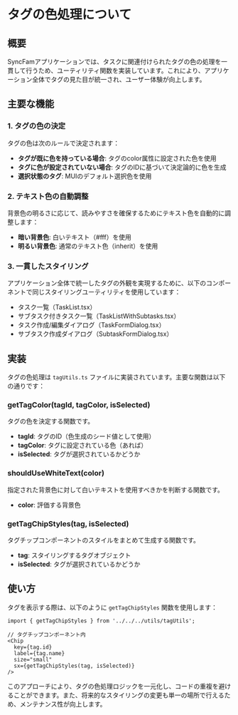 # タグの色処理について

## 概要

SyncFamアプリケーションでは、タスクに関連付けられたタグの色の処理を一貫して行うため、ユーティリティ関数を実装しています。これにより、アプリケーション全体でタグの見た目が統一され、ユーザー体験が向上します。

## 主要な機能

### 1. タグの色の決定

タグの色は次のルールで決定されます：

- **タグが既に色を持っている場合**: タグのcolor属性に設定された色を使用
- **タグに色が設定されていない場合**: タグのIDに基づいて決定論的に色を生成
- **選択状態のタグ**: MUIのデフォルト選択色を使用

### 2. テキスト色の自動調整

背景色の明るさに応じて、読みやすさを確保するためにテキスト色を自動的に調整します：

- **暗い背景色**: 白いテキスト（#fff）を使用
- **明るい背景色**: 通常のテキスト色（inherit）を使用

### 3. 一貫したスタイリング

アプリケーション全体で統一したタグの外観を実現するために、以下のコンポーネントで同じスタイリングユーティリティを使用しています：

- タスク一覧（TaskList.tsx）
- サブタスク付きタスク一覧（TaskListWithSubtasks.tsx）
- タスク作成/編集ダイアログ（TaskFormDialog.tsx）
- サブタスク作成ダイアログ（SubtaskFormDialog.tsx）

## 実装

タグの色処理は `tagUtils.ts` ファイルに実装されています。主要な関数は以下の通りです：

### getTagColor(tagId, tagColor, isSelected)

タグの色を決定する関数です。

- **tagId**: タグのID（色生成のシード値として使用）
- **tagColor**: タグに設定されている色（あれば）
- **isSelected**: タグが選択されているかどうか

### shouldUseWhiteText(color)

指定された背景色に対して白いテキストを使用すべきかを判断する関数です。

- **color**: 評価する背景色

### getTagChipStyles(tag, isSelected)

タグチップコンポーネントのスタイルをまとめて生成する関数です。

- **tag**: スタイリングするタグオブジェクト
- **isSelected**: タグが選択されているかどうか

## 使い方

タグを表示する際は、以下のように `getTagChipStyles` 関数を使用します：

```tsx
import { getTagChipStyles } from '../../../utils/tagUtils';

// タグチップコンポーネント内
<Chip
  key={tag.id}
  label={tag.name}
  size="small"
  sx={getTagChipStyles(tag, isSelected)}
/>
```

このアプローチにより、タグの色処理ロジックを一元化し、コードの重複を避けることができます。また、将来的なスタイリングの変更も単一の場所で行えるため、メンテナンス性が向上します。
